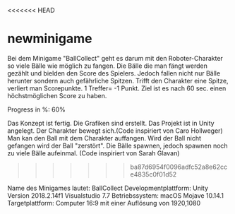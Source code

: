 <<<<<<< HEAD
# newminigame
Bei dem Minigame "BallCollect" geht es darum mit den Roboter-Charakter so viele Bälle wie möglich zu fangen. Die Bälle die man fängt werden gezählt und bielden den Score des Spielers. Jedoch fallen nicht nur Bälle herunter sondern auch gefährliche Spitzen. Trifft den Charakter eine Spitze, verliert man Scorepunkte. 1 Treffer= -1 Punkt. Ziel ist es nach 60 sec. einen höchstmöglichen Score zu haben.

Progress in %: 60%

Das Konzept ist fertig.
Die Grafiken sind erstellt.
Das Projekt ist in Unity angelegt.
Der Charakter bewegt sich.(Code inspiriert von Caro Hollweger)
Man kan den Ball mit dem Charakter auffangen.
Wird der Ball nicht gefangen wird der Ball "zerstört".
Die Bälle spawnen, jedoch spawnen noch zu viele Bälle aufeinmal. (Code inspiriert von Sarah Glavan)


>>>>>>> ba87d6954f0096adfc52a8e62cce4835c0f01d52

Name des Minigames lautet: BallCollect
Developmentplattform: Unity Version 2018.2.14f1 
Visualstudio 7.7 
Betriebssystem: macOS Mojave 10.14.1
Targetplattform: Computer 16:9 mit einer Auflösung von 1920,1080 
